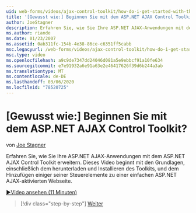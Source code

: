 ```yaml
---
uid: web-forms/videos/ajax-control-toolkit/how-do-i-get-started-with-the-aspnet-ajax-control-toolkit
title: '[Gewusst wie:] Beginnen Sie mit dem ASP.NET AJAX Control Toolkit? | Microsoft-Dokumentation'
author: JoeStagner
description: Erfahren Sie, wie Sie Ihre ASP.NET AJAX-Anwendungen mit dem ASP.NET AJAX Control Toolkit erweitern. Dieses Video beginnt mit den Grundlagen, einschließlich des Downloads und...
ms.author: riande
ms.date: 01/23/2007
ms.assetid: 0ab311fc-154b-4e38-86ce-c6351ff5cabb
msc.legacyurl: /web-forms/videos/ajax-control-toolkit/how-do-i-get-started-with-the-aspnet-ajax-control-toolkit
msc.type: video
ms.openlocfilehash: a9c9de7347dd24046d081a5e9ebbcf91a10fe634
ms.sourcegitcommit: e7e91932a6e91a63e2e46417626f39d6b244a3ab
ms.translationtype: MT
ms.contentlocale: de-DE
ms.lasthandoff: 03/06/2020
ms.locfileid: "78520725"
---
```

# <a name="how-do-i-get-started-with-the-aspnet-ajax-control-toolkit"></a>[Gewusst wie:] Beginnen Sie mit dem ASP.NET AJAX Control Toolkit?

von [Joe Stagner](https://github.com/JoeStagner)

Erfahren Sie, wie Sie Ihre ASP.NET AJAX-Anwendungen mit dem ASP.NET AJAX Control Toolkit erweitern. Dieses Video beginnt mit den Grundlagen, einschließlich dem herunterladen und Installieren des Toolkits, und dem Hinzufügen einiger seiner Steuerelemente zu einer einfachen ASP.NET AJAX-aktivierten Webseite.

[&#9654;Video ansehen (11 Minuten)](https://channel9.msdn.com/Blogs/ASP-NET-Site-Videos/how-do-i-get-started-with-the-aspnet-ajax-control-toolkit)

> [!div class="step-by-step"]
> [Weiter](how-do-i-use-the-aspnet-ajax-cascadingdropdown-control-extender.md)
